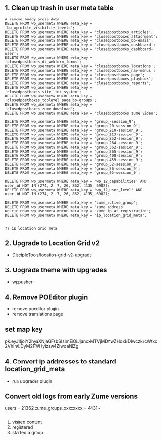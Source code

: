 ## 1. Clean up trash in user meta table

```
# remove buddy press data
DELETE FROM wp_usermeta WHERE meta_key = 'bp_xprofile_visibility_levels'; 
DELETE FROM wp_usermeta WHERE meta_key = 'closedpostboxes_articles'; 
DELETE FROM wp_usermeta WHERE meta_key = 'closedpostboxes_attachment'; 
DELETE FROM wp_usermeta WHERE meta_key = 'closedpostboxes_bp-email'; 
DELETE FROM wp_usermeta WHERE meta_key = 'closedpostboxes_dashboard'; 
DELETE FROM wp_usermeta WHERE meta_key = 'closedpostboxes_dashboard-user'; 
DELETE FROM wp_usermeta WHERE meta_key = 'closedpostboxes_dt_webform_forms'; 
DELETE FROM wp_usermeta WHERE meta_key = 'closedpostboxes_locations'; 
DELETE FROM wp_usermeta WHERE meta_key = 'closedpostboxes_nav-menus'; 
DELETE FROM wp_usermeta WHERE meta_key = 'closedpostboxes_page'; 
DELETE FROM wp_usermeta WHERE meta_key = 'closedpostboxes_playbook'; 
DELETE FROM wp_usermeta WHERE meta_key = 'closedpostboxes_reports'; 
DELETE FROM wp_usermeta WHERE meta_key = 'closedpostboxes_site_link_system'; 
DELETE FROM wp_usermeta WHERE meta_key = 'closedpostboxes_toplevel_page_bp-groups'; 
DELETE FROM wp_usermeta WHERE meta_key = 'closedpostboxes_zume_download'; 
DELETE FROM wp_usermeta WHERE meta_key = 'closedpostboxes_zume_video'; 

DELETE FROM wp_usermeta WHERE meta_key = 'group_-session_9'; 
DELETE FROM wp_usermeta WHERE meta_key = 'group_20-session_9'; 
DELETE FROM wp_usermeta WHERE meta_key = 'group_210-session_9'; 
DELETE FROM wp_usermeta WHERE meta_key = 'group_213-session_9'; 
DELETE FROM wp_usermeta WHERE meta_key = 'group_252-session_9'; 
DELETE FROM wp_usermeta WHERE meta_key = 'group_264-session_9'; 
DELETE FROM wp_usermeta WHERE meta_key = 'group_362-session_9'; 
DELETE FROM wp_usermeta WHERE meta_key = 'group_365-session_9'; 
DELETE FROM wp_usermeta WHERE meta_key = 'group_400-session_9'; 
DELETE FROM wp_usermeta WHERE meta_key = 'group_459-session_9'; 
DELETE FROM wp_usermeta WHERE meta_key = 'group_52-session_9'; 
DELETE FROM wp_usermeta WHERE meta_key = 'group_56-session_9'; 
DELETE FROM wp_usermeta WHERE meta_key = 'group_93-session_9';

DELETE FROM wp_usermeta WHERE meta_key = 'wp_12_capabilities' AND user_id NOT IN (274, 2, 7, 26, 862, 4135, 6982);
DELETE FROM wp_usermeta WHERE meta_key = 'wp_12_user_level' AND user_id NOT IN (274, 2, 7, 26, 862, 4135, 6982);

DELETE FROM wp_usermeta WHERE meta_key = 'zume_active_group';
DELETE FROM wp_usermeta WHERE meta_key = 'zume_address';
DELETE FROM wp_usermeta WHERE meta_key = 'zume_ip_at_registration';
DELETE FROM wp_usermeta WHERE meta_key = 'ip_location_grid_meta';


?? ip_location_grid_meta
```


## 2. Upgrade to Location Grid v2
- DiscipleTools/location-grid-v2-upgrade

## 3. Upgrade theme with upgrades
- wppusher

## 4. Remove POEditor plugin
- remove poeditor plugin
- remove translations page

## set map key
pk.eyJ1IjoiY2hyaXNjaGFzbSIsImEiOiJjancxMTVjMDYwZHdxNDlwczkxcWtxc2VhIn0.DyM2FWHylzsw4ZlwoaNIZg

## 4. Convert ip addresses to standard location_grid_meta
- run upgrader plugin




## Convert old logs from early Zume versions

users = 21362
zume_groups_xxxxxxxx = 4431~


## 

1. visited content
2. registered
3. started a group





















